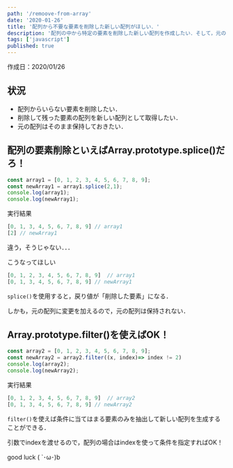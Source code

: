 ```yaml
---
path: '/remoove-from-array'
date: '2020-01-26'
title: '配列から不要な要素を削除した新しい配列がほしい．'
description: '配列の中から特定の要素を削除した新しい配列を作成したい．そして，元の配列はそのまま保持しておきたい．'
tags: ['javascript']
published: true
---
```



作成日：2020/01/26

## 状況

- 配列からいらない要素を削除したい．
- 削除して残った要素の配列を新しい配列として取得したい．
- 元の配列はそのまま保持しておきたい．

## 配列の要素削除といえばArray.prototype.splice()だろ！

```js
const array1 = [0, 1, 2, 3, 4, 5, 6, 7, 8, 9];
const newArray1 = array1.splice(2,1);
console.log(array1);
console.log(newArray1);
```

実行結果
```js
[0, 1, 3, 4, 5, 6, 7, 8, 9] // array1
[2] // newArray1
```

違う，そうじゃない．．．

こうなってほしい
```js
[0, 1, 2, 3, 4, 5, 6, 7, 8, 9]  // array1
[0, 1, 3, 4, 5, 6, 7, 8, 9] // newArray1

```

`splice()`を使用すると，戻り値が「削除した要素」になる．

しかも，元の配列に変更を加えるので，元の配列は保持されない．

## Array.prototype.filter()を使えばOK！

```js
const array2 = [0, 1, 2, 3, 4, 5, 6, 7, 8, 9];
const newArray2 = array2.filter((x, index)=> index != 2)
console.log(array2);
console.log(newArray2);
```

実行結果
```js
[0, 1, 2, 3, 4, 5, 6, 7, 8, 9]  // array2
[0, 1, 3, 4, 5, 6, 7, 8, 9] // newArray2
```
`filter()`を使えば条件に当てはまる要素のみを抽出して新しい配列を生成することができる．

引数でindexを渡せるので，配列の場合はindexを使って条件を指定すればOK！


good luck ( `･ω･)b

